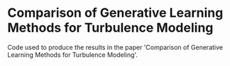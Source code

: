 # Comparison of Generative Learning Methods for Turbulence Modeling

Code used to produce the results in the paper 'Comparison of Generative Learning Methods for Turbulence Modeling'.
